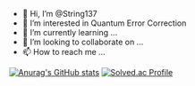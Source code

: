 - 👋 Hi, I’m @String137
- 👀 I’m interested in Quantum Error Correction
- 🌱 I’m currently learning ...
- 💞️ I’m looking to collaborate on ...
- 📫 How to reach me ...

[![Anurag's GitHub stats](https://github-readme-stats.vercel.app/api?username=String137)](https://github.com/String137/github-readme-stats)
[![Solved.ac Profile](http://mazassumnida.wtf/api/v2/generate_badge?boj=quantum2718)](https://solved.ac/quantum2718/)
<!---
String137/String137 is a ✨ special ✨ repository because its `README.md` (this file) appears on your GitHub profile.
You can click the Preview link to take a look at your changes.
--->
